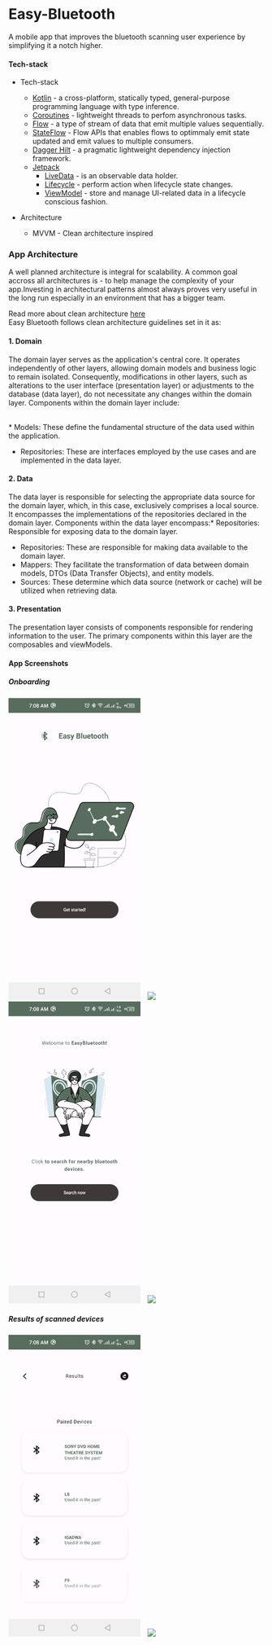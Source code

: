 # Easy-Bluetooth
A mobile app that improves the bluetooth scanning user experience by simplifying it a notch higher.
#### Tech-stack
* Tech-stack
    * [Kotlin](https://kotlinlang.org/) - a cross-platform, statically typed, general-purpose programming language with type inference.
    * [Coroutines](https://kotlinlang.org/docs/reference/coroutines-overview.html) - lightweight threads to perfom asynchronous tasks.
    * [Flow](https://kotlinlang.org/docs/reference/coroutines/flow.html) - a type of stream of data that emit multiple values sequentially.
    * [StateFlow](https://developer.android.com/kotlin/flow/stateflow-and-sharedflow#:~:text=StateFlow%20is%20a%20state%2Dholder,property%20of%20the%20MutableStateFlow%20class.) - Flow APIs that enables flows to optimmaly emit state updated and emit values to multiple consumers.
    * [Dagger Hilt](https://dagger.dev/hilt/) - a pragmatic lightweight dependency injection framework.
    * [Jetpack](https://developer.android.com/jetpack)
        * [LiveData](https://developer.android.com/topic/libraries/architecture/livedata) - is an observable data holder.
        * [Lifecycle](https://developer.android.com/topic/libraries/architecture/lifecycle) - perform action when lifecycle state changes.
        * [ViewModel](https://developer.android.com/topic/libraries/architecture/viewmodel) - store and manage UI-related data in a lifecycle conscious fashion.


* Architecture
    * MVVM - Clean architecture inspired

### App Architecture
A well planned architecture is integral for scalability. A common goal accross all architectures is - to help manage the  complexity of your app.Investing in architectural patterns almost always proves very useful in the long run especially in an environment that has a bigger team.


Read more about clean architecture [here](http://blog.cleancoder.com/uncle-bob/2012/08/13/the-clean-architecture.html) <br />
Easy Bluetooth follows clean architecture guidelines set in it as:
#### 1. Domain
The domain layer serves as the application's central core. It operates independently of other layers, allowing domain models and business logic to remain isolated. Consequently, modifications in other layers, such as alterations to the user interface (presentation layer) or adjustments to the database (data layer), do not necessitate any changes within the domain layer. Components within the domain layer include:

<br/>
* Models: These define the fundamental structure of the data used within the application.

* Repositories: These are interfaces employed by the use cases and are implemented in the data layer.

#### 2. Data 
The data layer is responsible for selecting the appropriate data source for the domain layer, which, in this case, exclusively comprises a local source. It encompasses the implementations of the repositories declared in the domain layer. Components within the data layer encompass:* Repositories: Responsible for exposing data to the domain layer.
* Repositories: These are responsible for making data available to the domain layer.
* Mappers: They facilitate the transformation of data between domain models, DTOs (Data Transfer Objects), and entity models.
* Sources: These determine which data source (network or cache) will be utilized when retrieving data.


#### 3. Presentation
The presentation layer consists of components responsible for rendering information to the user. The primary components within this layer are the composables and viewModels.






#### App Screenshots
##### Onboarding 
<img src="/art/screen_1.png" width="260">&emsp;<img src="/art/add1.jpg" width="260">
<img src="/art/screen_2.png" width="260">&emsp;<img src="/art/add1.jpg" width="260">
##### Results of scanned devices
<img src="/art/screen_3.png" width="260">&emsp;<img src="/art/add1.jpg" width="260">
